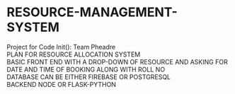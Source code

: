 # RESOURCE-MANAGEMENT-SYSTEM
Project for Code Init(): Team Pheadre
<br>PLAN FOR RESOURCE ALLOCATION SYSTEM<br>
BASIC FRONT END WITH A DROP-DOWN OF RESOURCE AND ASKING FOR DATE AND TIME OF BOOKING ALONG WITH ROLL NO<br>
DATABASE CAN BE EITHER FIREBASE OR POSTGRESQL<br>
BACKEND NODE OR FLASK-PYTHON

